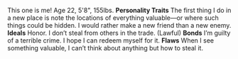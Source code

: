 This one is me!
Age 22, 5'8", 155lbs.
**Personality Traits**
The first thing I do in a new place is note the locations of everything valuable—or where such things could be hidden. I would rather make a new friend than a new enemy.
**Ideals**
Honor. I don’t steal from others in the trade. (Lawful)
**Bonds**
I’m guilty of a terrible crime. I hope I can redeem myself for it.
**Flaws**
When I see something valuable, I can’t think about anything but how to steal it.